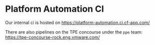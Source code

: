 # Platform Automation CI

Our internal ci is hosted on https://platform-automation.ci.cf-app.com/

There are also pipelines on the TPE concourse under the `ppe` team: https://tpe-concourse-rock.eng.vmware.com/
